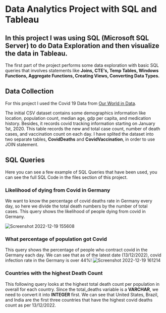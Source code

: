 # Data Analytics Project with SQL and Tableau
## In this project I was using SQL (Microsoft SQL Server) to do Data Exploration and then visualize the data in Tableau.

The first part of the project performs some data exploration with basic SQL queries that involves statements like **Joins, CTE's, Temp Tables, Windows Functions, Aggregate Functions, Creating Views, Converting Data Types.**

## Data Collection
For this project I used the Covid 19 Data from [Our World
in Data](https://ourworldindata.org/covid-deaths).

The initial CSV dataset contains some demographics information like location, population count, median age, gdp per capita, and medication history. Besides, it records covid tracking information starting on January 1st, 2020. This table records the new and total case count, number of death cases, and vaccination count on each day. I have splited the dataset into two separate tables, **CovidDeaths** and **CovidVaccination**, in order to use JOIN statement.

## SQL Queries 
Here you can see a few example of SQL Queries that have been used, you can see the full SQL Code in the files section of this project.

### Likelihood of dying from Covid in Germany
We want to know the percentage of covid deaths rate in Germany every day, so here we divide the total death numbers by the number of total cases. This query shows the likelihood of people dying from covid in Germany.

![Screenshot 2022-12-19 155608](https://user-images.githubusercontent.com/67650188/208454820-9feadd5a-0909-4dee-a5cb-b86b2cc39c2e.png)

### What percentage of population got Covid
This query shows the percentage of people who contract covid in the Germany each day. We can see that as of the latest date (13/12/2022), covid infection rate in the Germany is over 44%!
![Screenshot 2022-12-19 161214](https://user-images.githubusercontent.com/67650188/208458020-7047ae3c-7d74-48de-81a6-492e5f5ef214.png)


### Countries with the highest Death Count
This following query looks at the highest total death count per population in overall for each country. Since the total_deaths variable is a **VARCHAR**, we need to convert it into **INTEGER** first. We can see that United States, Brazil, and India are the first three countries that have the highest covid deaths count as per 13/12/2022. 
